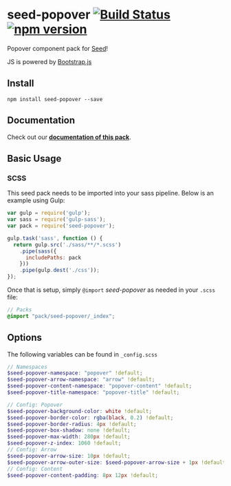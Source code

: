 # seed-popover [![Build Status](https://travis-ci.org/helpscout/seed-popover.svg?branch=master)](https://travis-ci.org/helpscout/seed-popover) [![npm version](https://badge.fury.io/js/seed-popover.svg)](https://badge.fury.io/js/seed-popover)

Popover component pack for [Seed](https://github.com/helpscout/seed)!

JS is powered by [Bootstrap.js](http://getbootstrap.com/javascript/)

## Install
```
npm install seed-popover --save
```


## Documentation

Check out our **[documentation of this pack](http://developer.helpscout.net/seed/packs/seed-popover/)**.


## Basic Usage

### SCSS
This seed pack needs to be imported into your sass pipeline. Below is an example using Gulp:


```javascript
var gulp = require('gulp');
var sass = require('gulp-sass');
var pack = require('seed-popover');

gulp.task('sass', function () {
  return gulp.src('./sass/**/*.scss')
    .pipe(sass({
      includePaths: pack
    }))
    .pipe(gulp.dest('./css'));
});
```

Once that is setup, simply `@import` *seed-popover* as needed in your `.scss` file:

```scss
// Packs
@import "pack/seed-popover/_index";
```

## Options

The following variables can be found in `_config.scss`

```scss
// Namespaces
$seed-popover-namespace: "popover" !default;
$seed-popover-arrow-namespace: "arrow" !default;
$seed-popover-content-namespace: "popover-content" !default;
$seed-popover-title-namespace: "popover-title" !default;

// Config: Popover
$seed-popover-background-color: white !default;
$seed-popover-border-color: rgba(black, 0.2) !default;
$seed-popover-border-radius: 4px !default;
$seed-popover-box-shadow: none !default;
$seed-popover-max-width: 280px !default;
$seed-popover-z-index: 1060 !default;
// Config: Arrow
$seed-popover-arrow-size: 10px !default;
$seed-popover-arrow-outer-size: $seed-popover-arrow-size + 1px !default;
// Config: Content
$seed-popover-content-padding: 8px 12px !default;
```
